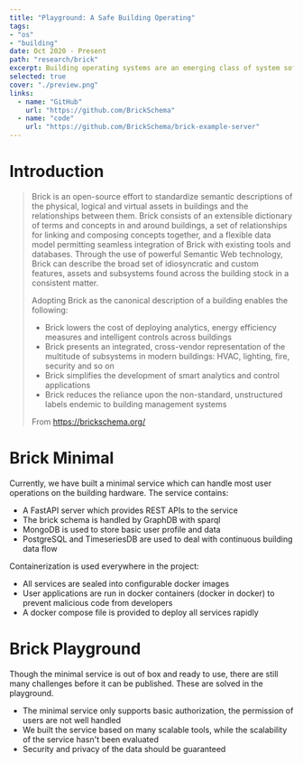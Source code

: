 ```yaml
---
title: "Playground: A Safe Building Operating"
tags:
- "os"
- "building"
date: Oct 2020 - Present
path: "research/brick"
excerpt: Building operating systems are an emerging class of system software that provides services to applications running on commercial buildings. The current state-of-the-art requires applications to be trusted and carefully monitored due to a lack of authorization, access control, and execution isolation mechanisms in existing building operating systems. Proposed solutions do not adequately handle the complexity and scale of modern buildings, therefore impeding the adoption of applications that can enhance energy efficiency, occupant health, comfort, and productivity. This work explores the execution of **untrusted** user-facing applications in smart building environments with a focus on maintenance and management labor costs, ensuring the practicality and long-term sustainability of adopting such applications. We develop an operating system abstraction for smart buildings, \name, that incorporates a structured semantic representation of the building to inform the safe, multi-tenant execution of untrusted applications. We use the semantic representation to implement (a) a novel graph-based capability mechanism for fine-grained and expressive access control management, and (b) a resource isolation mechanism with preemptive interventions and passive telemetry-based live resource monitoring. We demonstrate \name on several real applications in a real building.
selected: true
cover: "./preview.png"
links:
  - name: "GitHub"
    url: "https://github.com/BrickSchema"
  - name: "code"
    url: "https://github.com/BrickSchema/brick-example-server"
---
```


# Introduction

> Brick is an open-source effort to standardize semantic descriptions of the physical, logical and virtual assets in buildings and the relationships between them. Brick consists of an extensible dictionary of terms and concepts in and around buildings, a set of relationships for linking and composing concepts together, and a flexible data model permitting seamless integration of Brick with existing tools and databases. Through the use of powerful Semantic Web technology, Brick can describe the broad set of idiosyncratic and custom features, assets and subsystems found across the building stock in a consistent matter.
> 
> Adopting Brick as the canonical description of a building enables the following:
> + Brick lowers the cost of deploying analytics, energy efficiency measures and intelligent controls across buildings
> + Brick presents an integrated, cross-vendor representation of the multitude of subsystems in modern buildings: HVAC, lighting, fire, security and so on
> + Brick simplifies the development of smart analytics and control applications
> + Brick reduces the reliance upon the non-standard, unstructured labels endemic to building management systems
> 
> From https://brickschema.org/

# Brick Minimal

Currently, we have built a minimal service which can handle most user operations on the building hardware. The service contains:

+ A FastAPI server which provides REST APIs to the service
+ The brick schema is handled by GraphDB with sparql
+ MongoDB is used to store basic user profile and data
+ PostgreSQL and TimeseriesDB are used to deal with continuous building data flow

Containerization is used everywhere in the project:

+ All services are sealed into configurable docker images
+ User applications are run in docker containers (docker in docker) to prevent malicious code from developers
+ A docker compose file is provided to deploy all services rapidly

# Brick Playground

Though the minimal service is out of box and ready to use, there are still many challenges before it can be published.
These are solved in the playground.

+ The minimal service only supports basic authorization, the permission of users are not well handled
+ We built the service based on many scalable tools, while the scalability of the service hasn't been evaluated
+ Security and privacy of the data should be guaranteed
